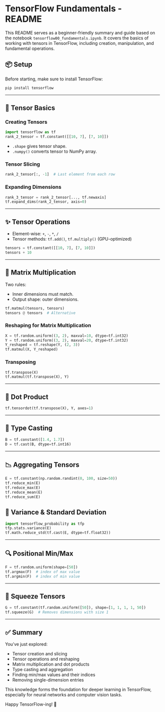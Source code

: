 # TensorFlow Fundamentals - README

This README serves as a beginner-friendly summary and guide based on the notebook `tensorflow00_fundamentals.ipynb`. It covers the basics of working with tensors in TensorFlow, including creation, manipulation, and fundamental operations.

## 📦 Setup
Before starting, make sure to install TensorFlow:
```bash
pip install tensorflow
```

---

## 🔢 Tensor Basics
### Creating Tensors
```python
import tensorflow as tf
rank_2_tensor = tf.constant([[10, 7], [7, 10]])
```
- `.shape` gives tensor shape.
- `.numpy()` converts tensor to NumPy array.

### Tensor Slicing
```python
rank_2_tensor[:, -1]  # Last element from each row
```

### Expanding Dimensions
```python
rank_3_tensor = rank_2_tensor[..., tf.newaxis]
tf.expand_dims(rank_2_tensor, axis=0)
```

---

## ✨ Tensor Operations
- Element-wise: `+`, `-`, `*`, `/`
- Tensor methods: `tf.add()`, `tf.multiply()` (GPU-optimized)

```python
tensors = tf.constant([[10, 7], [7, 10]])
tensors + 10
```

---

## 🧮 Matrix Multiplication
Two rules:
- Inner dimensions must match.
- Output shape: outer dimensions.

```python
tf.matmul(tensors, tensors)
tensors @ tensors  # Alternative
```

### Reshaping for Matrix Multiplication
```python
X = tf.random.uniform((3, 2), maxval=10, dtype=tf.int32)
Y = tf.random.uniform((3, 2), maxval=20, dtype=tf.int32)
Y_reshaped = tf.reshape(Y, (2, 3))
tf.matmul(X, Y_reshaped)
```

### Transposing
```python
tf.transpose(X)
tf.matmul(tf.transpose(X), Y)
```

---

## 📌 Dot Product
```python
tf.tensordot(tf.transpose(X), Y, axes=1)
```

---

## 🔁 Type Casting
```python
B = tf.constant([1.4, 1.7])
D = tf.cast(B, dtype=tf.int16)
```

---

## 📉 Aggregating Tensors
```python
E = tf.constant(np.random.randint(0, 100, size=50))
tf.reduce_min(E)
tf.reduce_max(E)
tf.reduce_mean(E)
tf.reduce_sum(E)
```

## 🎲 Variance & Standard Deviation
```python
import tensorflow_probability as tfp
tfp.stats.variance(E)
tf.math.reduce_std(tf.cast(E, dtype=tf.float32))
```

---

## 🔍 Positional Min/Max
```python
F = tf.random.uniform(shape=[50])
tf.argmax(F)  # index of max value
tf.argmin(F)  # index of min value
```

---

## 🚿 Squeeze Tensors
```python
G = tf.constant(tf.random.uniform([50]), shape=[1, 1, 1, 1, 50])
tf.squeeze(G)  # Removes dimensions with size 1
```

---

## ✅ Summary
You’ve just explored:
- Tensor creation and slicing
- Tensor operations and reshaping
- Matrix multiplication and dot products
- Type casting and aggregation
- Finding min/max values and their indices
- Removing single-dimension entries

This knowledge forms the foundation for deeper learning in TensorFlow, especially for neural networks and computer vision tasks.

Happy TensorFlow-ing! 🚀

